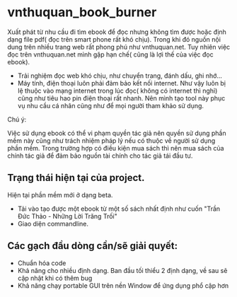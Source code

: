 # vnthuquan_book_burner

Xuất phát từ nhu cầu đi tìm ebook để đọc nhưng không tìm được hoặc định dạng file pdf( đọc trên smart phone rất khó chịu).
Trong khi đó nguồn nội dung trên nhiều trang web rất phong phú như vnthuquan.net. Tuy nhiên việc đọc
trên vnthuquan.net mình gặp hạn chế( cũng là lợi thế của việc đọc ebook).
- Trải nghiệm đọc web khó chịu, như chuyển trang, đánh dấu, ghi nhớ...
- Máy tính, điện thoại luôn phải đảm bảo kết nối internet. Như vậy luôn bị lệ thuộc vào mạng internet trong lúc đọc( không có internet thì nghỉ) cũng như tiêu hao pin điện thoại rất nhanh.
Nên mình tạo tool này phục vụ nhu cầu cá nhân cũng như để mọi người tham khảo sử dụng.

Chú ý: 

Việc sử dụng ebook có thể vi phạm quyền tác giả nên quyền sử dụng phần mềm này cũng như trách nhiệm pháp lý nếu có thuộc về người sử dụng phần mềm.
Trong trường hợp có điều kiện mua sách thì nên mua sách của chính tác giả để đảm bảo nguồn tài chính cho tác giả tái đầu tư.


## Trạng thái hiện tại của project.
Hiện tại phần mềm mới ở dạng beta. 
- Tải vào tạo được một ebook từ một số sách nhất định như cuốn "Trần Đức Thảo - Những Lời Trăng Trối"
- Giao diện commandline.


## Các gạch đầu dòng cần/sẽ giải quyết:
- Chuẩn hóa code
- Khả năng cho nhiều định dạng. Ban đầu tối thiểu 2 định dạng, về sau sẽ cập nhật khi có thêm bug
- Khả năng chạy portable GUI trên nền Window để ứng dụng phổ cập hơn


